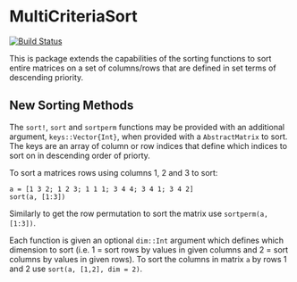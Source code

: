 # MultiCriteriaSort

[![Build Status](https://travis-ci.org/analyzere/MultiCriteriaSort.jl.png)](https://travis-ci.org/analyzere/MultiCriteriaSort.jl)

This is package extends the capabilities of the sorting functions to sort entire matrices on a set of columns/rows that are defined in set terms of descending priority.

## New Sorting Methods

The `sort!`, `sort` and `sortperm` functions may be provided with an additional argument, `keys::Vector{Int}`, when provided with a `AbstractMatrix` to sort. The keys are an array of column or row indices that define which indices to sort on in descending order of priorty.

To sort a matrices rows using columns 1, 2 and 3 to sort:
```
a = [1 3 2; 1 2 3; 1 1 1; 3 4 4; 3 4 1; 3 4 2]
sort(a, [1:3])
```
    
Similarly to get the row permutation to sort the matrix use `sortperm(a, [1:3])`.

Each function is given an optional `dim::Int` argument which defines which dimension to sort (i.e. 1 = sort rows by values in given columns and 2 = sort columns by values in given rows). To sort the columns in matrix `a` by rows 1 and 2 use `sort(a, [1,2], dim = 2)`. 
